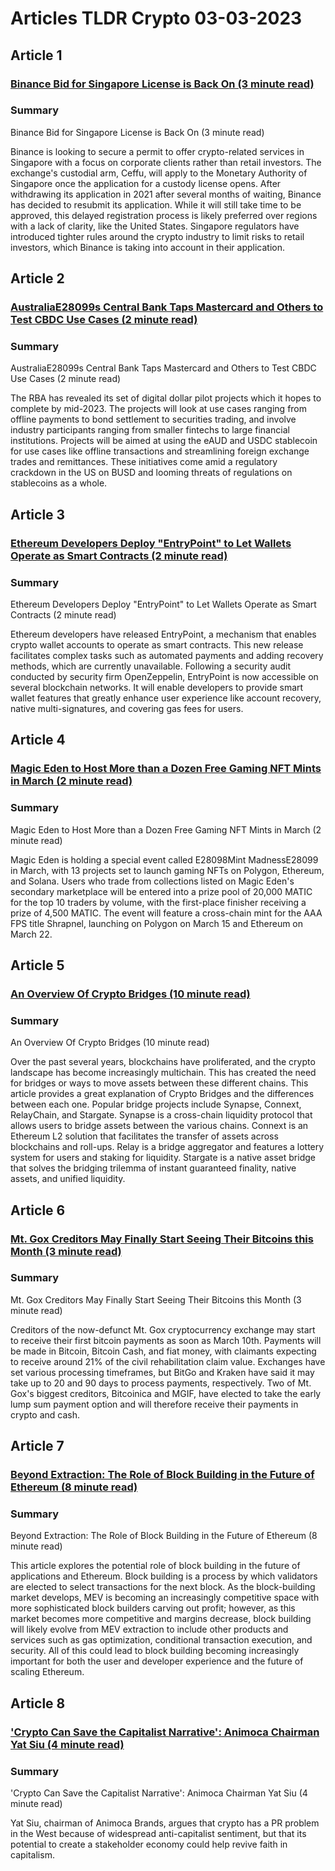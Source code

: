 # Articles TLDR Crypto 03-03-2023

## Article 1
### [Binance Bid for Singapore License is Back On (3 minute read)](https://tldr.tech)
### Summary 
 Binance Bid for Singapore License is Back On (3 minute read)

Binance is looking to secure a permit to offer crypto-related services in Singapore with a focus on corporate clients rather than retail investors. The exchange's custodial arm, Ceffu, will apply to the Monetary Authority of Singapore once the application for a custody license opens. After withdrawing its application in 2021 after several months of waiting, Binance has decided to resubmit its application. While it will still take time to be approved, this delayed registration process is likely preferred over regions with a lack of clarity, like the United States. Singapore regulators have introduced tighter rules around the crypto industry to limit risks to retail investors, which Binance is taking into account in their application.

## Article 2
### [AustraliaE28099s Central Bank Taps Mastercard and Others to Test CBDC Use Cases (2 minute read)](https://tldr.tech)
### Summary 
 AustraliaE28099s Central Bank Taps Mastercard and Others to Test CBDC Use Cases (2 minute read)

The RBA has revealed its set of digital dollar pilot projects which it hopes to complete by mid-2023. The projects will look at use cases ranging from offline payments to bond settlement to securities trading, and involve industry participants ranging from smaller fintechs to large financial institutions. Projects will be aimed at using the eAUD and USDC stablecoin for use cases like offline transactions and streamlining foreign exchange trades and remittances. These initiatives come amid a regulatory crackdown in the US on BUSD and looming threats of regulations on stablecoins as a whole.

## Article 3
### [Ethereum Developers Deploy "EntryPoint" to Let Wallets Operate as Smart Contracts (2 minute read)](https://tldr.tech)
### Summary 
 Ethereum Developers Deploy "EntryPoint" to Let Wallets Operate as Smart Contracts (2 minute read)

Ethereum developers have released EntryPoint, a mechanism that enables crypto wallet accounts to operate as smart contracts. This new release facilitates complex tasks such as automated payments and adding recovery methods, which are currently unavailable. Following a security audit conducted by security firm OpenZeppelin, EntryPoint is now accessible on several blockchain networks. It will enable developers to provide smart wallet features that greatly enhance user experience like account recovery, native multi-signatures, and covering gas fees for users.

## Article 4
### [Magic Eden to Host More than a Dozen Free Gaming NFT Mints in March (2 minute read)](https://tldr.tech)
### Summary 
 Magic Eden to Host More than a Dozen Free Gaming NFT Mints in March (2 minute read)

Magic Eden is holding a special event called E28098Mint MadnessE28099 in March, with 13 projects set to launch gaming NFTs on Polygon, Ethereum, and Solana. Users who trade from collections listed on Magic Eden's secondary marketplace will be entered into a prize pool of 20,000 MATIC for the top 10 traders by volume, with the first-place finisher receiving a prize of 4,500 MATIC. The event will feature a cross-chain mint for the AAA FPS title Shrapnel, launching on Polygon on March 15 and Ethereum on March 22.

## Article 5
### [An Overview Of Crypto Bridges (10 minute read)](https://tldr.tech)
### Summary 
 An Overview Of Crypto Bridges (10 minute read)

Over the past several years, blockchains have proliferated, and the crypto landscape has become increasingly multichain. This has created the need for bridges or ways to move assets between these different chains. This article provides a great explanation of Crypto Bridges and the differences between each one. Popular bridge projects include Synapse, Connext, RelayChain, and Stargate. Synapse is a cross-chain liquidity protocol that allows users to bridge assets between the various chains. Connext is an Ethereum L2 solution that facilitates the transfer of assets across blockchains and roll-ups. Relay is a bridge aggregator and features a lottery system for users and staking for liquidity. Stargate is a native asset bridge that solves the bridging trilemma of instant guaranteed finality, native assets, and unified liquidity.

## Article 6
### [Mt. Gox Creditors May Finally Start Seeing Their Bitcoins this Month (3 minute read)](https://tldr.tech)
### Summary 
 Mt. Gox Creditors May Finally Start Seeing Their Bitcoins this Month (3 minute read)

Creditors of the now-defunct Mt. Gox cryptocurrency exchange may start to receive their first bitcoin payments as soon as March 10th. Payments will be made in Bitcoin, Bitcoin Cash, and fiat money, with claimants expecting to receive around 21% of the civil rehabilitation claim value. Exchanges have set various processing timeframes, but BitGo and Kraken have said it may take up to 20 and 90 days to process payments, respectively. Two of Mt. Gox's biggest creditors, Bitcoinica and MGIF, have elected to take the early lump sum payment option and will therefore receive their payments in crypto and cash.

## Article 7
### [Beyond Extraction: The Role of Block Building in the Future of Ethereum (8 minute read)](https://tldr.tech)
### Summary 
 Beyond Extraction: The Role of Block Building in the Future of Ethereum (8 minute read)

This article explores the potential role of block building in the future of applications and Ethereum. Block building is a process by which validators are elected to select transactions for the next block. As the block-building market develops, MEV is becoming an increasingly competitive space with more sophisticated block builders carving out profit; however, as this market becomes more competitive and margins decrease, block building will likely evolve from MEV extraction to include other products and services such as gas optimization, conditional transaction execution, and security. All of this could lead to block building becoming increasingly important for both the user and developer experience and the future of scaling Ethereum.

## Article 8
### ['Crypto Can Save the Capitalist Narrative': Animoca Chairman Yat Siu (4 minute read)](https://tldr.tech)
### Summary 
 'Crypto Can Save the Capitalist Narrative': Animoca Chairman Yat Siu (4 minute read)

Yat Siu, chairman of Animoca Brands, argues that crypto has a PR problem in the West because of widespread anti-capitalist sentiment, but that its potential to create a stakeholder economy could help revive faith in capitalism.

